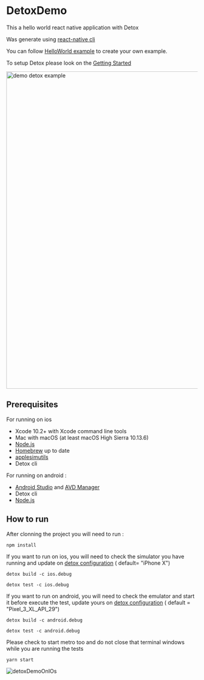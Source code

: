# DetoxDemo
This a hello world react native application with Detox 

Was generate using [react-native cli](https://github.com/react-native-community/cli) 

You can follow [HelloWorld example](https://github.com/amandeepmittal/rn-HelloWorld) to create your own example.

To setup Detox please look on the [Getting Started](https://github.com/wix/Detox/blob/DetoxNext/docs/Introduction.GettingStarted.md)


<img width="833" alt="demo detox example" src="https://user-images.githubusercontent.com/6197753/86271750-d375d680-bba3-11ea-8cfc-3943feb7a4ea.png">


## Prerequisites
For running on ios
- Xcode 10.2+ with Xcode command line tools
- Mac with macOS (at least macOS High Sierra 10.13.6)
- [Node.js](https://nodejs.org/en/)
- [Homebrew](https://brew.sh/) up to date 
- [applesimutils](https://github.com/wix/AppleSimulatorUtils)
- Detox cli

For running on android :
- [Android Studio](https://developer.android.com/studio/?gclid=EAIaIQobChMI2_CLur6f6gIVlAqRCh1NUwKwEAAYASAAEgL3efD_BwE&gclsrc=aw.ds) and [AVD Manager](https://developer.android.com/studio/run/managing-avds) 
- Detox cli
- [Node.js](https://nodejs.org/en/)


## How to run 
After clonning the project you will need to run :

`npm install` 

If you want to run on ios, you will need to check the simulator you have running and update on [detox configuration](https://github.com/TamaraTorres/DetoxDemo/blob/master/.detoxrc.json#L10) ( default= "iPhone X")

`detox build -c ios.debug`

`detox test -c ios.debug`

If you want to run on android, you will need to check the emulator and start it before execute the test, update yours on  [detox configuration](https://github.com/TamaraTorres/DetoxDemo/blob/master/.detoxrc.json#L19) ( default = "Pixel_3_XL_API_29")

`detox build -c android.debug`

`detox test -c android.debug`


Please check to start metro too and do not close that terminal windows while you are running the tests 

`yarn start`


![detoxDemoOnIOs](https://user-images.githubusercontent.com/6197753/86273838-361ca180-bba7-11ea-8f4e-f72170e3c588.GIF)
